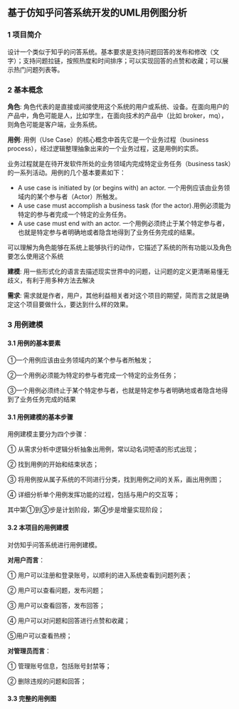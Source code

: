 ## 基于仿知乎问答系统开发的UML用例图分析

### 1 项目简介

设计一个类似于知乎的问答系统。基本要求是支持问题回答的发布和修改（文字）；支持问题拉链，按照热度和时间排序；可以实现回答的点赞和收藏；可以展示热门问题列表等。

### 2 基本概念

**角色**: 角色代表的是直接或间接使用这个系统的用户或系统、设备。在面向用户的产品中，角色可能是人，比如学生，在面向技术的产品中（比如 broker，mq），则角色可能是客户端，业务系统。

**用例**: 用例（Use Case）的核心概念中首先它是一个业务过程（business process），经过逻辑整理抽象出来的一个业务过程，这是用例的实质。

业务过程就是在待开发软件所处的业务领域内完成特定业务任务（business task）的一系列活动。用例的几个基本要素如下：

- A use case is initiated by (or begins with) an actor. 一个用例应该由业务领域内的某个参与者（Actor）所触发。
- A use case must accomplish a business task (for the actor).用例必须能为特定的参与者完成一个特定的业务任务。
- A use case must end with an actor. 一个用例必须终止于某个特定参与者，也就是特定参与者明确地或者隐含地得到了业务任务完成的结果。

可以理解为角色能够在系统上能够执行的动作，它描述了系统的所有功能以及角色要怎么使用这个系统

**建模**: 用一些形式化的语言去描述现实世界中的问题，让问题的定义更清晰易懂无歧义，有利于用多种方法去解决

**需求**: 需求就是作者，用户，其他利益相关者对这个项目的期望，简而言之就是确定这个项目要做什么，要达到什么样的效果。

### 3 用例建模

#### 3.1 用例的基本要素

①一个用例应该由业务领域内的某个参与者所触发；

②一个用例必须能为特定的参与者完成一个特定的业务任务；

③一个用例必须终止于某个特定参与者，也就是特定参与者明确地或者隐含地得到了业务任务完成的结果

#### 3.1 用例建模的基本步骤

用例建模主要分为四个步骤：

① 从需求分析中逻辑分析抽象出用例，常以动名词短语的形式出现；

② 找到用例的开始和结束状态；

③ 将用例按从属子系统的不同进行分类，找到用例之间的关系，画出用例图；

④ 详细分析单个用例发挥功能的过程，包括与用户的交互等；

其中第①到③步是计划阶段，第④步是增量实现阶段；

#### 3.2 本项目的用例建模

对仿知乎问答系统进行用例建模。

**对用户而言**：

① 用户可以注册和登录账号，以顺利的进入系统查看到问题列表；

② 用户可以查看问题，发布问题；

③ 用户可以查看回答，发布回答；

④ 用户可以对问题和回答进行点赞和收藏；

⑤用户可以查看热榜；

**对管理员而言**：

① 管理账号信息，包括账号封禁等；

② 删除违规的问题和回答；

#### 3.3 完整的用例图





